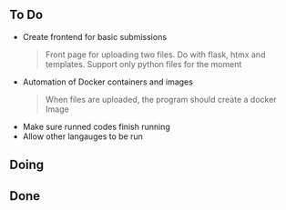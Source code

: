 ## To Do

- Create frontend for basic submissions
    > Front page for uploading two files. Do with flask, htmx and templates. Support only python files for the moment
- Automation of Docker containers and images
    > When files are uploaded, the program should create a docker Image
- Make sure runned codes finish running
- Allow other langauges to be run

## Doing


## Done

